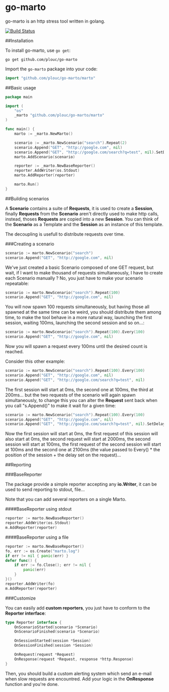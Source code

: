 go-marto
========

go-marto is an http stress tool written in golang.

[![Build Status](https://travis-ci.org/plouc/go-marto.png?branch=master)](https://travis-ci.org/plouc/go-marto)

##Installation

To install go-marto, use `go get`:

    go get github.com/plouc/go-marto

Import the `go-marto` package into your code:

```go
import "github.com/plouc/go-marto/marto"
```

##Basic usage

````go
package main

import (
    "os"
    _marto "github.com/plouc/go-marto/marto"
)

func main() {
    marto := _marto.NewMarto()

    scenario := _marto.NewScenario("search").Repeat(2)
    scenario.Append("GET", "http://google.com", nil)
    scenario.Append("GET", "http://google.com/search?q=test", nil).SetDelay(2000)
    marto.AddScenario(scenario)

    reporter := _marto.NewBaseReporter()
    reporter.AddWriter(os.Stdout)
    marto.AddReporter(reporter)

    marto.Run()
}
````

##Building scenarios

A **Scenario** contains a suite of **Requests**, it is used to create a **Session**, finally **Requests** from the **Scenario** aren't directly used to make http calls, instead, thoses **Requests** are copied into a new **Session**. You can think of the **Scenario** as a Template and the **Session** as an instance of this template.

The decoupling is usefull to distribute requests over time.

###Creating a scenario

````go
scenario := marto.NewScenario("search")
scenario.Append("GET", "http://google.com", nil)
````

We've just created a basic Scenario composed of one GET request, but wait, if I want to make thousand of requests simultaneously, I have to create each Scenario manually ? No, you just have to make your scenario repeatable:

````go
scenario := marto.NewScenario("search").Repeat(100)
scenario.Append("GET", "http://google.com", nil)
````

You will now spawn 100 requests simultaneously, but having those all spawned at the same time can be weird, you should distribute them among time, to make the tool behave in a more natural way, launching the first session, waiting 100ms, launching the second session and so on…:

````go
scenario := marto.NewScenario("search").Repeat(100).Every(100)
scenario.Append("GET", "http://google.com", nil)
````

Now you will spawn a request every 100ms until the desired count is reached.

Consider this other example:

````go
scenario := marto.NewScenario("search").Repeat(100).Every(100)
scenario.Append("GET", "http://google.com", nil)
scenario.Append("GET", "http://google.com/search?q=test", nil)
````

The first session will start at 0ms, the second one at 100ms, the third at 200ms… but the two requests of the scenario will again spawn simultaneously, to change this you can alter the **Request** sent back when you call "s.Append()" to make it wait for a given time:

````go
scenario := marto.NewScenario("search").Repeat(100).Every(100)
scenario.Append("GET", "http://google.com", nil)
scenario.Append("GET", "http://google.com/search?q=test", nil).SetDelay(2000)
````

Now the first session will start at 0ms, the first request of this session will also start at 0ms, the second request will start at 2000ms, the second session will start at 100ms, the first request of the second session will start at 100ms and the second one at 2100ms (the value passed to Every() * the position of the session + the delay set on the request)…

##Reporting

###BaseReporter

The package provide a simple reporter accepting any **io.Writer**, it can be used to send reporting to stdout, file…

Note that you can add several reporters on a single Marto.

####BaseReporter using stdout

````go
reporter := marto.NewBaseReporter()
reporter.AddWriter(os.Stdout)
m.AddReporter(reporter)
````

####BaseReporter using a file 

````go
reporter := marto.NewBaseReporter()
fo, err := os.Create("marto.log")
if err != nil { panic(err) }
defer func() {
    if err := fo.Close(); err != nil {
        panic(err)
    }
}()
reporter.AddWriter(fo)
m.AddReporter(reporter)
````

###Customize

You can easily add **custom reporters**, you just have to conform to the **Reporter interface**:

````go
type Reporter interface {
	OnScenarioStarted(scenario *Scenario)
	OnScenarioFinished(scenario *Scenario)

	OnSessionStarted(session *Session)
	OnSessionFinished(session *Session)

	OnRequest(request *Request)
	OnResponse(request *Request, response *http.Response)
}
````

Then, you should build a custom alerting system which send an e-mail when slow requests are encountred.
Add your logic in the **OnResponse** function and you're done.
